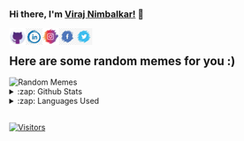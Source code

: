 ### Hi there, I'm [Viraj Nimbalkar!](https://virajnimbalkar.netlify.app/) 👋
<!-- <a href="https://twitter.com/Viraaaaaj1299">
  <img align="left" alt="Viraj Nimbalkar's Twitter" width="16px" src="https://cdn.jsdelivr.net/npm/simple-icons@v3/icons/twitter.svg" />
</a>
<a href="https://www.linkedin.com/in/viraj-nimbalkar/">
  <img align="left" alt="Viraj Nimbalkar's Linkdein" width="16px" src="https://cdn.jsdelivr.net/npm/simple-icons@v3/icons/linkedin.svg" />
</a>
<a href="https://github.com/Viraaaj">
  <img align="left" alt="Viraj Nimbalkar's Github" width="16px" src="https://cdn.jsdelivr.net/npm/simple-icons@v3/icons/github.svg" />
</a>
<a href="https://www.instagram.com/viraaaaaj.1299/?igshid=dccx1iixu7w9">
  <img align="left" alt="Viraj Nimbalkar's Instagram" width="16px" src="https://cdn.jsdelivr.net/npm/simple-icons@v3/icons/instagram.svg" />
</a>
<a href="https://www.facebook.com/vvn.viraj1299">
  <img align="left" alt="Viraj Nimbalkar's Facebook" width="16px" src="https://cdn.jsdelivr.net/npm/simple-icons@v3/icons/facebook.svg" />
</a> -->


<a href="https://github.com/Viraaaj">
  <img align="left" alt="Viraj Nimbalkar's Github" width="30px" border-radius="50%" src="assests/github.jpg" />
</a>
<a href="https://www.linkedin.com/in/viraj-nimbalkar/">
  <img align="left" alt="Viraj Nimbalkar's Linkdein" width="30px" border-radius="50%" src="assests/linkedin.jpg" />
</a>
<a href="https://www.instagram.com/viraaaaaj.1299/?igshid=dccx1iixu7w9">
  <img align="left" alt="Viraj Nimbalkar's Instagram" width="30px" border-radius="50%" src="assests/instagram.png" />
</a>
<a href="https://www.facebook.com/vvn.viraj1299">
  <img align="left" alt="Viraj Nimbalkar's Facebook" width="30px" border-radius="50%" src="assests/facebook.jpg" />
</a>
<a href="https://twitter.com/Viraaaaaj1299">
  <img align="left" alt="Viraj Nimbalkar's Twitter" width="30px" border-radius="50%" src="assests/twitter.jpg" />
</a>

<br/>

## Here are some random memes for you :)

<img alt="Random Memes" height="250px" src="https://web.ohidur.com/memes/random.jpg?category=programming">

<details>
  <summary>:zap: Github Stats</summary>
  <img src="https://github-readme-stats.vercel.app/api?username=Viraaaj&&show_icons=true&title_color=222222&icon_color=03A87C&text_color=333333&bg_color=ffffff">
</details>

<details>
  <summary>:zap: Languages Used</summary>
  <img src="https://github-readme-stats.vercel.app/api/top-langs/?username=Viraaaj&layout=compact&bg_color=ffffff&text_color=333333">
</details>
<br/>


[![Visitors](https://visitor-badge.glitch.me/badge?page_id=github/Viraaaj)](https://github.com/Viraaaj)

